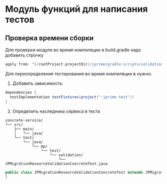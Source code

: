 # Модуль функций для написания тестов


## Проверка времени сборки 

Для проверки модуля во время компиляции в build.gradle надо добавить строчку

```groovy
apply from: "${rootProject.projectDir}/jprime/gradle-scripts/validation-tests.gradle"
```

Для переопределения тестирования во время компиляции в нужно: 

1) Добавить зависимость

```groovy
dependencies {
  testImplementation testFixtures(project(":jprime-test"))
}
```

2) Определить наследника сервиса в теста

```text
concrete-service/
└── src/
    ├── main/
    │   └── java/
    └── test/
        └── java/
            └── mp/
                └── test/
                    └── validation/
                        └── JPMigrationResourceValidationConcreteTest.java
```

```java
public class JPMigrationResourceValidationConcreteTest extends JPMigrationResourceValidationTest {
}
```